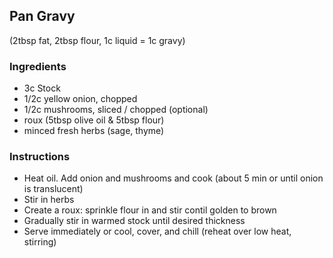## Pan Gravy
(2tbsp fat, 2tbsp flour, 1c liquid = 1c gravy)

### Ingredients

- 3c Stock 
- 1/2c yellow onion, chopped
- 1/2c mushrooms, sliced / chopped (optional)
- roux (5tbsp olive oil & 5tbsp flour)
- minced fresh herbs (sage, thyme)

### Instructions

- Heat oil. Add onion and mushrooms and cook (about 5 min or until onion is translucent)
- Stir in herbs
- Create a roux: sprinkle flour in and stir contil golden to brown
- Gradually stir in warmed stock until desired thickness
- Serve immediately or cool, cover, and chill (reheat over low heat, stirring)
